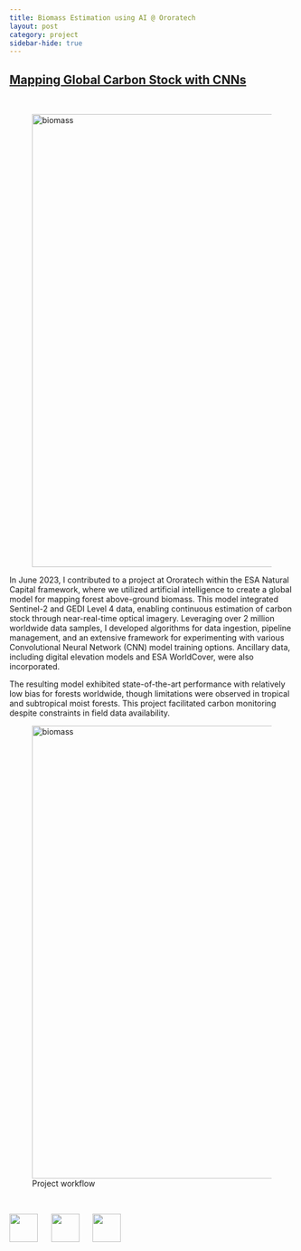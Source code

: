 ```yaml
---
title: Biomass Estimation using AI @ Ororatech
layout: post
category: project
sidebar-hide: true
---
```


## [Mapping Global Carbon Stock with CNNs](https://sites.google.com/view/intraurban/home)


<br>

<figure>
	<img src="{{ 'assets/images/biomass.jpg' | relative_url }}" alt="biomass"  width="800" />
</figure>

In June 2023, I contributed to a project at Ororatech within the ESA Natural Capital framework, where we utilized artificial intelligence to create a global model for mapping forest above-ground biomass. This model integrated Sentinel-2 and GEDI Level 4 data, enabling continuous estimation of carbon stock through near-real-time optical imagery. Leveraging over 2 million worldwide data samples, I developed algorithms for data ingestion, pipeline management, and an extensive framework for experimenting with various Convolutional Neural Network (CNN) model training options. Ancillary data, including digital elevation models and ESA WorldCover, were also incorporated. 

The resulting model exhibited state-of-the-art performance with relatively low bias for forests worldwide, though limitations were observed in tropical and subtropical moist forests. This project facilitated carbon monitoring despite constraints in field data availability.

<figure>
	<img src="{{ 'assets/images/biomass-workflow.jpg' | relative_url }}" alt="biomass"  width="800" />
  <figcaption>Project workflow</figcaption>
</figure>

<br>

<p float="left">
  <img src="https://raw.githubusercontent.com/FortAwesome/Font-Awesome/6.x/svgs/brands/github.svg" width="50" height="50">
  &nbsp;&nbsp;&nbsp;&nbsp;
  <img src="https://raw.githubusercontent.com/FortAwesome/Font-Awesome/6.x/svgs/solid/earth-europe.svg" width="50" height="50">
  &nbsp;&nbsp;&nbsp;&nbsp;
  <img src="https://raw.githubusercontent.com/FortAwesome/Font-Awesome/6.x/svgs/brands/python.svg" width="50" height="50">
</p>

